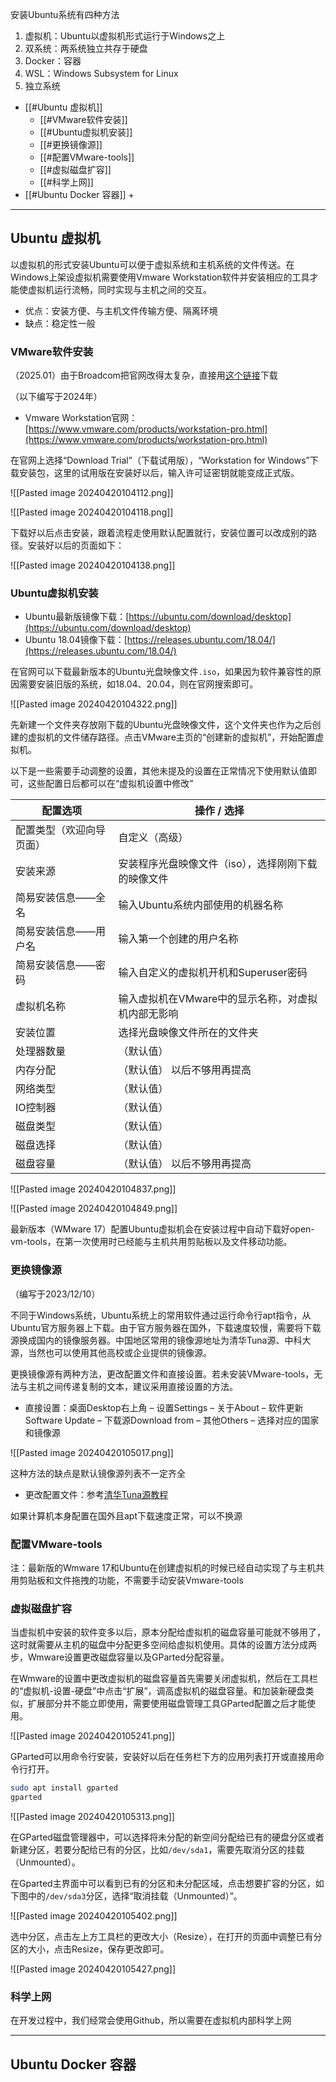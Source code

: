 安装Ubuntu系统有四种方法

1. 虚拟机：Ubuntu以虚拟机形式运行于Windows之上
2. 双系统：两系统独立共存于硬盘
3. Docker：容器
4. WSL：Windows Subsystem for Linux
5. 独立系统

+ [[#Ubuntu 虚拟机]]
	+ [[#VMware软件安装]]
	+ [[#Ubuntu虚拟机安装]]
	+ [[#更换镜像源]]
	+ [[#配置VMware-tools]]
	+ [[#虚拟磁盘扩容]]
	+ [[#科学上网]]
+ [[#Ubuntu Docker 容器]]
	+ 


---
## Ubuntu 虚拟机

以虚拟机的形式安装Ubuntu可以便于虚拟系统和主机系统的文件传送。在Windows上架设虚拟机需要使用Vmware Workstation软件并安装相应的工具才能使虚拟机运行流畅，同时实现与主机之间的交互。

+ 优点：安装方便、与主机文件传输方便、隔离环境
+ 缺点：稳定性一般

### VMware软件安装

（2025.01）由于Broadcom把官网改得太复杂，直接用[这个链接](https://web.archive.org/web/20240216155830/https://download3.vmware.com/software/WKST-PLAYER-1750/VMware-player-full-17.5.0-22583795.exe)下载

（以下编写于2024年）

+ Vmware Workstation官网：[https://www.vmware.com/products/workstation-pro.html](https://www.vmware.com/products/workstation-pro.html)

在官网上选择“Download Trial”（下载试用版），“Workstation for Windows”下载安装包，这里的试用版在安装好以后，输入许可证密钥就能变成正式版。

![[Pasted image 20240420104112.png]]

![[Pasted image 20240420104118.png]]

下载好以后点击安装，跟着流程走使用默认配置就行，安装位置可以改成别的路径。安装好以后的页面如下：

![[Pasted image 20240420104138.png]]


### Ubuntu虚拟机安装

+ Ubuntu最新版镜像下载：[https://ubuntu.com/download/desktop](https://ubuntu.com/download/desktop)
+ Ubuntu 18.04镜像下载：[https://releases.ubuntu.com/18.04/](https://releases.ubuntu.com/18.04/)

在官网可以下载最新版本的Ubuntu光盘映像文件`.iso`，如果因为软件兼容性的原因需要安装旧版的系统，如18.04、20.04，则在官网搜索即可。

![[Pasted image 20240420104322.png]]

先新建一个文件夹存放刚下载的Ubuntu光盘映像文件，这个文件夹也作为之后创建的虚拟机的文件储存路径。点击VMware主页的“创建新的虚拟机”，开始配置虚拟机。

以下是一些需要手动调整的设置，其他未提及的设置在正常情况下使用默认值即可，这些配置日后都可以在“虚拟机设置中修改”

| **配置选项**     | **操作 / 选择**                  |
| ------------ | ---------------------------- |
| 配置类型（欢迎向导页面） | 自定义（高级）                      |
| 安装来源         | 安装程序光盘映像文件（iso），选择刚刚下载的映像文件  |
| 简易安装信息——全名   | 输入Ubuntu系统内部使用的机器名称          |
| 简易安装信息——用户名  | 输入第一个创建的用户名称                 |
| 简易安装信息——密码   | 输入自定义的虚拟机开机和Superuser密码      |
| 虚拟机名称        | 输入虚拟机在VMware中的显示名称，对虚拟机内部无影响 |
| 安装位置         | 选择光盘映像文件所在的文件夹               |
| 处理器数量        | （默认值）                        |
| 内存分配         | （默认值） 以后不够用再提高               |
| 网络类型         | （默认值）                        |
| IO控制器        | （默认值）                        |
| 磁盘类型         | （默认值）                        |
| 磁盘选择         | （默认值）                        |
| 磁盘容量         | （默认值） 以后不够用再提高               |

![[Pasted image 20240420104837.png]]

![[Pasted image 20240420104849.png]]

最新版本（WMware 17）配置Ubuntu虚拟机会在安装过程中自动下载好open-vm-tools，在第一次使用时已经能与主机共用剪贴板以及文件移动功能。


### 更换镜像源

（编写于2023/12/10）

不同于Windows系统，Ubuntu系统上的常用软件通过运行命令行apt指令，从Ubuntu官方服务器上下载。由于官方服务器在国外，下载速度较慢，需要将下载源换成国内的镜像服务器。中国地区常用的镜像源地址为清华Tuna源、中科大源，当然也可以使用其他高校或企业提供的镜像源。

更换镜像源有两种方法，更改配置文件和直接设置。若未安装VMware-tools，无法与主机之间传递复制的文本，建议采用直接设置的方法。

+ 直接设置：桌面Desktop右上角 – 设置Settings – 关于About – 软件更新Software Update – 下载源Download from – 其他Others – 选择对应的国家和镜像源

![[Pasted image 20240420105017.png]]

这种方法的缺点是默认镜像源列表不一定齐全

+ 更改配置文件：参考[清华Tuna源教程](https://mirrors.tuna.tsinghua.edu.cn/help/ubuntu/)

如果计算机本身配置在国外且apt下载速度正常，可以不换源

### 配置VMware-tools

注：最新版的Wmware 17和Ubuntu在创建虚拟机的时候已经自动实现了与主机共用剪贴板和文件拖拽的功能，不需要手动安装Vmware-tools


### 虚拟磁盘扩容

当虚拟机中安装的软件变多以后，原本分配给虚拟机的磁盘容量可能就不够用了，这时就需要从主机的磁盘中分配更多空间给虚拟机使用。具体的设置方法分成两步，Wmware设置更改磁盘容量以及GParted分配容量。

在Wmware的设置中更改虚拟机的磁盘容量首先需要关闭虚拟机，然后在工具栏的“虚拟机-设置-硬盘”中点击“扩展”，调高虚拟机的磁盘容量。和加装新硬盘类似，扩展部分并不能立即使用，需要使用磁盘管理工具GParted配置之后才能使用。

![[Pasted image 20240420105241.png]]

GParted可以用命令行安装，安装好以后在任务栏下方的应用列表打开或直接用命令行打开。

```bash
sudo apt install gparted
gparted
```

![[Pasted image 20240420105313.png]]

在GParted磁盘管理器中，可以选择将未分配的新空间分配给已有的硬盘分区或者新建分区，若要分配给已有的分区，比如`/dev/sda1`，需要先取消分区的挂载（Unmounted）。

在Gparted主界面中可以看到已有的分区和未分配区域，点击想要扩容的分区，如下图中的`/dev/sda3`分区，选择“取消挂载（Unmounted）”。

![[Pasted image 20240420105402.png]]

选中分区，点击左上方工具栏的更改大小（Resize），在打开的页面中调整已有分区的大小，点击Resize，保存更改即可。

![[Pasted image 20240420105427.png]]


### 科学上网

在开发过程中，我们经常会使用Github，所以需要在虚拟机内部科学上网


---
## Ubuntu Docker 容器